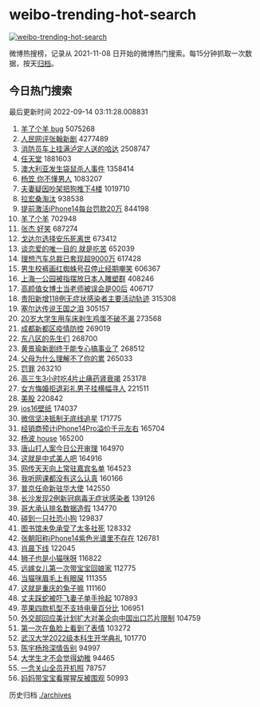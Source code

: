 # weibo-trending-hot-search

[![weibo-trending-hot-search](https://github.com/ameizi/weibo-trending-hot-search/actions/workflows/ci.yml/badge.svg)](https://github.com/ameizi/weibo-trending-hot-search/actions/workflows/ci.yml)

微博热搜榜，记录从 2021-11-08 日开始的微博热门搜索。每15分钟抓取一次数据，按天[归档](./archives)。

## 今日热门搜索

<!-- BEGIN --> 
最后更新时间 2022-09-14 03:11:28.008831 
1. [羊了个羊 bug](https://s.weibo.com/weibo?q=%E7%BE%8A%E4%BA%86%E4%B8%AA%E7%BE%8A%20bug&t=31&band_rank=1&Refer=top) 5075268
1. [人民网评张翰新剧](https://s.weibo.com/weibo?q=%23%E4%BA%BA%E6%B0%91%E7%BD%91%E8%AF%84%E5%BC%A0%E7%BF%B0%E6%96%B0%E5%89%A7%23&t=31&band_rank=2&Refer=top) 4277489
1. [消防员车上挂满泸定人送的哈达](https://s.weibo.com/weibo?q=%23%E6%B6%88%E9%98%B2%E5%91%98%E8%BD%A6%E4%B8%8A%E6%8C%82%E6%BB%A1%E6%B3%B8%E5%AE%9A%E4%BA%BA%E9%80%81%E7%9A%84%E5%93%88%E8%BE%BE%23&t=31&band_rank=3&Refer=top) 2508747
1. [任天堂](https://s.weibo.com/weibo?q=%E4%BB%BB%E5%A4%A9%E5%A0%82&t=31&band_rank=4&Refer=top) 1881603
1. [澳大利亚发生袋鼠杀人事件](https://s.weibo.com/weibo?q=%23%E6%BE%B3%E5%A4%A7%E5%88%A9%E4%BA%9A%E5%8F%91%E7%94%9F%E8%A2%8B%E9%BC%A0%E6%9D%80%E4%BA%BA%E4%BA%8B%E4%BB%B6%23&t=31&band_rank=5&Refer=top) 1358414
1. [杨笠 你不懂男人](https://s.weibo.com/weibo?q=%23%E6%9D%A8%E7%AC%A0%20%E4%BD%A0%E4%B8%8D%E6%87%82%E7%94%B7%E4%BA%BA%23&t=31&band_rank=6&Refer=top) 1083207
1. [夫妻疑因吵架把狗推下4楼](https://s.weibo.com/weibo?q=%23%E5%A4%AB%E5%A6%BB%E7%96%91%E5%9B%A0%E5%90%B5%E6%9E%B6%E6%8A%8A%E7%8B%97%E6%8E%A8%E4%B8%8B4%E6%A5%BC%23&t=31&band_rank=9&Refer=top) 1019710
1. [拉宏桑淘汰](https://s.weibo.com/weibo?q=%23%E6%8B%89%E5%AE%8F%E6%A1%91%E6%B7%98%E6%B1%B0%23&t=31&band_rank=8&Refer=top) 938538
1. [提前激活iPhone14每台罚款20万](https://s.weibo.com/weibo?q=%23%E6%8F%90%E5%89%8D%E6%BF%80%E6%B4%BBiPhone14%E6%AF%8F%E5%8F%B0%E7%BD%9A%E6%AC%BE20%E4%B8%87%23&t=31&band_rank=7&Refer=top) 844198
1. [羊了个羊](https://s.weibo.com/weibo?q=%23%E7%BE%8A%E4%BA%86%E4%B8%AA%E7%BE%8A%23&t=31&band_rank=10&Refer=top) 702948
1. [张杰 好笑](https://s.weibo.com/weibo?q=%23%E5%BC%A0%E6%9D%B0%20%E5%A5%BD%E7%AC%91%23&t=31&band_rank=11&Refer=top) 687274
1. [戈达尔选择安乐死离世](https://s.weibo.com/weibo?q=%23%E6%88%88%E8%BE%BE%E5%B0%94%E9%80%89%E6%8B%A9%E5%AE%89%E4%B9%90%E6%AD%BB%E7%A6%BB%E4%B8%96%23&t=31&band_rank=12&Refer=top) 673412
1. [谈恋爱的唯一目的 就是吃苦](https://s.weibo.com/weibo?q=%23%E8%B0%88%E6%81%8B%E7%88%B1%E7%9A%84%E5%94%AF%E4%B8%80%E7%9B%AE%E7%9A%84%20%E5%B0%B1%E6%98%AF%E5%90%83%E8%8B%A6%23&t=31&band_rank=13&Refer=top) 652039
1. [理想汽车总裁已套现超9000万](https://s.weibo.com/weibo?q=%23%E7%90%86%E6%83%B3%E6%B1%BD%E8%BD%A6%E6%80%BB%E8%A3%81%E5%B7%B2%E5%A5%97%E7%8E%B0%E8%B6%859000%E4%B8%87%23&t=31&band_rank=14&Refer=top) 617428
1. [男生校裤画红蜘蛛号召停止经期嘲笑](https://s.weibo.com/weibo?q=%23%E7%94%B7%E7%94%9F%E6%A0%A1%E8%A3%A4%E7%94%BB%E7%BA%A2%E8%9C%98%E8%9B%9B%E5%8F%B7%E5%8F%AC%E5%81%9C%E6%AD%A2%E7%BB%8F%E6%9C%9F%E5%98%B2%E7%AC%91%23&t=31&band_rank=15&Refer=top) 606367
1. [上海一公园被指摆放日本人雕塑群](https://s.weibo.com/weibo?q=%23%E4%B8%8A%E6%B5%B7%E4%B8%80%E5%85%AC%E5%9B%AD%E8%A2%AB%E6%8C%87%E6%91%86%E6%94%BE%E6%97%A5%E6%9C%AC%E4%BA%BA%E9%9B%95%E5%A1%91%E7%BE%A4%23&t=31&band_rank=16&Refer=top) 408246
1. [高颜值女博士当老师被误会是00后](https://s.weibo.com/weibo?q=%23%E9%AB%98%E9%A2%9C%E5%80%BC%E5%A5%B3%E5%8D%9A%E5%A3%AB%E5%BD%93%E8%80%81%E5%B8%88%E8%A2%AB%E8%AF%AF%E4%BC%9A%E6%98%AF00%E5%90%8E%23&t=31&band_rank=17&Refer=top) 406717
1. [贵阳新增118例无症状感染者主要活动轨迹](https://s.weibo.com/weibo?q=%23%E8%B4%B5%E9%98%B3%E6%96%B0%E5%A2%9E118%E4%BE%8B%E6%97%A0%E7%97%87%E7%8A%B6%E6%84%9F%E6%9F%93%E8%80%85%E4%B8%BB%E8%A6%81%E6%B4%BB%E5%8A%A8%E8%BD%A8%E8%BF%B9%23&t=31&band_rank=16&Refer=top) 315308
1. [塞尔达传说王国之泪](https://s.weibo.com/weibo?q=%23%E5%A1%9E%E5%B0%94%E8%BE%BE%E4%BC%A0%E8%AF%B4%E7%8E%8B%E5%9B%BD%E4%B9%8B%E6%B3%AA%23&t=31&band_rank=18&Refer=top) 305157
1. [20岁大学生用车床剥生鸡蛋不破不漏](https://s.weibo.com/weibo?q=%2320%E5%B2%81%E5%A4%A7%E5%AD%A6%E7%94%9F%E7%94%A8%E8%BD%A6%E5%BA%8A%E5%89%A5%E7%94%9F%E9%B8%A1%E8%9B%8B%E4%B8%8D%E7%A0%B4%E4%B8%8D%E6%BC%8F%23&t=31&band_rank=19&Refer=top) 273568
1. [成都新都区疫情防控](https://s.weibo.com/weibo?q=%E6%88%90%E9%83%BD%E6%96%B0%E9%83%BD%E5%8C%BA%E7%96%AB%E6%83%85%E9%98%B2%E6%8E%A7&t=31&band_rank=20&Refer=top) 269019
1. [东八区的先生们](https://s.weibo.com/weibo?q=%E4%B8%9C%E5%85%AB%E5%8C%BA%E7%9A%84%E5%85%88%E7%94%9F%E4%BB%AC&t=31&band_rank=21&Refer=top) 268700
1. [黄景瑜新剧终于能专心搞事业了](https://s.weibo.com/weibo?q=%23%E9%BB%84%E6%99%AF%E7%91%9C%E6%96%B0%E5%89%A7%E7%BB%88%E4%BA%8E%E8%83%BD%E4%B8%93%E5%BF%83%E6%90%9E%E4%BA%8B%E4%B8%9A%E4%BA%86%23&t=31&band_rank=22&Refer=top) 268512
1. [父母为什么理解不了你的累](https://s.weibo.com/weibo?q=%23%E7%88%B6%E6%AF%8D%E4%B8%BA%E4%BB%80%E4%B9%88%E7%90%86%E8%A7%A3%E4%B8%8D%E4%BA%86%E4%BD%A0%E7%9A%84%E7%B4%AF%23&t=31&band_rank=23&Refer=top) 265033
1. [罚罪](https://s.weibo.com/weibo?q=%23%E7%BD%9A%E7%BD%AA%23&t=31&band_rank=24&Refer=top) 263210
1. [高三生3小时吃4片止痛药肾衰竭](https://s.weibo.com/weibo?q=%23%E9%AB%98%E4%B8%89%E7%94%9F3%E5%B0%8F%E6%97%B6%E5%90%834%E7%89%87%E6%AD%A2%E7%97%9B%E8%8D%AF%E8%82%BE%E8%A1%B0%E7%AB%AD%23&t=31&band_rank=25&Refer=top) 253178
1. [女方悔婚拒退彩礼男子挂横幅寻人](https://s.weibo.com/weibo?q=%23%E5%A5%B3%E6%96%B9%E6%82%94%E5%A9%9A%E6%8B%92%E9%80%80%E5%BD%A9%E7%A4%BC%E7%94%B7%E5%AD%90%E6%8C%82%E6%A8%AA%E5%B9%85%E5%AF%BB%E4%BA%BA%23&t=31&band_rank=26&Refer=top) 221511
1. [美股](https://s.weibo.com/weibo?q=%E7%BE%8E%E8%82%A1&t=31&band_rank=27&Refer=top) 220842
1. [ios16壁纸](https://s.weibo.com/weibo?q=ios16%E5%A3%81%E7%BA%B8&t=31&band_rank=28&Refer=top) 174037
1. [微信坚决抵制无底线追星](https://s.weibo.com/weibo?q=%23%E5%BE%AE%E4%BF%A1%E5%9D%9A%E5%86%B3%E6%8A%B5%E5%88%B6%E6%97%A0%E5%BA%95%E7%BA%BF%E8%BF%BD%E6%98%9F%23&t=31&band_rank=29&Refer=top) 171775
1. [经销商预计iPhone14Pro溢价千元左右](https://s.weibo.com/weibo?q=%23%E7%BB%8F%E9%94%80%E5%95%86%E9%A2%84%E8%AE%A1iPhone14Pro%E6%BA%A2%E4%BB%B7%E5%8D%83%E5%85%83%E5%B7%A6%E5%8F%B3%23&t=31&band_rank=30&Refer=top) 165704
1. [杨波 house](https://s.weibo.com/weibo?q=%23%E6%9D%A8%E6%B3%A2%20house%23&t=31&band_rank=31&Refer=top) 165200
1. [唐山打人案今日公开审理](https://s.weibo.com/weibo?q=%23%E5%94%90%E5%B1%B1%E6%89%93%E4%BA%BA%E6%A1%88%E4%BB%8A%E6%97%A5%E5%85%AC%E5%BC%80%E5%AE%A1%E7%90%86%23&t=31&band_rank=32&Refer=top) 164970
1. [这就是中式美人吧](https://s.weibo.com/weibo?q=%23%E8%BF%99%E5%B0%B1%E6%98%AF%E4%B8%AD%E5%BC%8F%E7%BE%8E%E4%BA%BA%E5%90%A7%23&t=31&band_rank=33&Refer=top) 164916
1. [网传天天向上常驻嘉宾名单](https://s.weibo.com/weibo?q=%23%E7%BD%91%E4%BC%A0%E5%A4%A9%E5%A4%A9%E5%90%91%E4%B8%8A%E5%B8%B8%E9%A9%BB%E5%98%89%E5%AE%BE%E5%90%8D%E5%8D%95%23&t=31&band_rank=34&Refer=top) 164523
1. [我听网课都没有这么认真](https://s.weibo.com/weibo?q=%23%E6%88%91%E5%90%AC%E7%BD%91%E8%AF%BE%E9%83%BD%E6%B2%A1%E6%9C%89%E8%BF%99%E4%B9%88%E8%AE%A4%E7%9C%9F%23&t=31&band_rank=35&Refer=top) 160166
1. [普京任命新驻华大使](https://s.weibo.com/weibo?q=%23%E6%99%AE%E4%BA%AC%E4%BB%BB%E5%91%BD%E6%96%B0%E9%A9%BB%E5%8D%8E%E5%A4%A7%E4%BD%BF%23&t=31&band_rank=36&Refer=top) 142550
1. [长沙发现2例新冠病毒无症状感染者](https://s.weibo.com/weibo?q=%23%E9%95%BF%E6%B2%99%E5%8F%91%E7%8E%B02%E4%BE%8B%E6%96%B0%E5%86%A0%E7%97%85%E6%AF%92%E6%97%A0%E7%97%87%E7%8A%B6%E6%84%9F%E6%9F%93%E8%80%85%23&t=31&band_rank=37&Refer=top) 139126
1. [哥大承认排名数据造假](https://s.weibo.com/weibo?q=%23%E5%93%A5%E5%A4%A7%E6%89%BF%E8%AE%A4%E6%8E%92%E5%90%8D%E6%95%B0%E6%8D%AE%E9%80%A0%E5%81%87%23&t=31&band_rank=38&Refer=top) 134770
1. [碰到一只社恐小狗](https://s.weibo.com/weibo?q=%23%E7%A2%B0%E5%88%B0%E4%B8%80%E5%8F%AA%E7%A4%BE%E6%81%90%E5%B0%8F%E7%8B%97%23&t=31&band_rank=39&Refer=top) 129837
1. [图书馆未免承受了太多社死](https://s.weibo.com/weibo?q=%23%E5%9B%BE%E4%B9%A6%E9%A6%86%E6%9C%AA%E5%85%8D%E6%89%BF%E5%8F%97%E4%BA%86%E5%A4%AA%E5%A4%9A%E7%A4%BE%E6%AD%BB%23&t=31&band_rank=40&Refer=top) 128332
1. [张朝阳称iPhone14紫色光谱里不存在](https://s.weibo.com/weibo?q=%23%E5%BC%A0%E6%9C%9D%E9%98%B3%E7%A7%B0iPhone14%E7%B4%AB%E8%89%B2%E5%85%89%E8%B0%B1%E9%87%8C%E4%B8%8D%E5%AD%98%E5%9C%A8%23&t=31&band_rank=41&Refer=top) 126781
1. [肖晨下线](https://s.weibo.com/weibo?q=%23%E8%82%96%E6%99%A8%E4%B8%8B%E7%BA%BF%23&t=31&band_rank=42&Refer=top) 122045
1. [狮子也是小猫咪呀](https://s.weibo.com/weibo?q=%23%E7%8B%AE%E5%AD%90%E4%B9%9F%E6%98%AF%E5%B0%8F%E7%8C%AB%E5%92%AA%E5%91%80%23&t=31&band_rank=43&Refer=top) 116822
1. [远嫁女儿第一次带宝宝回娘家](https://s.weibo.com/weibo?q=%23%E8%BF%9C%E5%AB%81%E5%A5%B3%E5%84%BF%E7%AC%AC%E4%B8%80%E6%AC%A1%E5%B8%A6%E5%AE%9D%E5%AE%9D%E5%9B%9E%E5%A8%98%E5%AE%B6%23&t=31&band_rank=44&Refer=top) 112775
1. [当猫咪眉毛上有眼屎](https://s.weibo.com/weibo?q=%23%E5%BD%93%E7%8C%AB%E5%92%AA%E7%9C%89%E6%AF%9B%E4%B8%8A%E6%9C%89%E7%9C%BC%E5%B1%8E%23&t=31&band_rank=34&Refer=top) 111355
1. [这就是重庆的兔子嘛](https://s.weibo.com/weibo?q=%23%E8%BF%99%E5%B0%B1%E6%98%AF%E9%87%8D%E5%BA%86%E7%9A%84%E5%85%94%E5%AD%90%E5%98%9B%23&t=31&band_rank=45&Refer=top) 111160
1. [丈夫踩蛇被吓飞妻子单手拎起](https://s.weibo.com/weibo?q=%23%E4%B8%88%E5%A4%AB%E8%B8%A9%E8%9B%87%E8%A2%AB%E5%90%93%E9%A3%9E%E5%A6%BB%E5%AD%90%E5%8D%95%E6%89%8B%E6%8B%8E%E8%B5%B7%23&t=31&band_rank=46&Refer=top) 107893
1. [苹果四款机型不支持电量百分比](https://s.weibo.com/weibo?q=%23%E8%8B%B9%E6%9E%9C%E5%9B%9B%E6%AC%BE%E6%9C%BA%E5%9E%8B%E4%B8%8D%E6%94%AF%E6%8C%81%E7%94%B5%E9%87%8F%E7%99%BE%E5%88%86%E6%AF%94%23&t=31&band_rank=47&Refer=top) 106951
1. [外交部回应美计划扩大对美企向中国出口芯片限制](https://s.weibo.com/weibo?q=%E5%A4%96%E4%BA%A4%E9%83%A8%E5%9B%9E%E5%BA%94%E7%BE%8E%E8%AE%A1%E5%88%92%E6%89%A9%E5%A4%A7%E5%AF%B9%E7%BE%8E%E4%BC%81%E5%90%91%E4%B8%AD%E5%9B%BD%E5%87%BA%E5%8F%A3%E8%8A%AF%E7%89%87%E9%99%90%E5%88%B6&t=31&band_rank=48&Refer=top) 104759
1. [第一次在鱼脸上看到了表情](https://s.weibo.com/weibo?q=%23%E7%AC%AC%E4%B8%80%E6%AC%A1%E5%9C%A8%E9%B1%BC%E8%84%B8%E4%B8%8A%E7%9C%8B%E5%88%B0%E4%BA%86%E8%A1%A8%E6%83%85%23&t=31&band_rank=48&Refer=top) 103272
1. [武汉大学2022级本科生开学典礼](https://s.weibo.com/weibo?q=%23%E6%AD%A6%E6%B1%89%E5%A4%A7%E5%AD%A62022%E7%BA%A7%E6%9C%AC%E7%A7%91%E7%94%9F%E5%BC%80%E5%AD%A6%E5%85%B8%E7%A4%BC%23&t=31&band_rank=49&Refer=top) 101770
1. [陈宇杨玲深情告别](https://s.weibo.com/weibo?q=%23%E9%99%88%E5%AE%87%E6%9D%A8%E7%8E%B2%E6%B7%B1%E6%83%85%E5%91%8A%E5%88%AB%23&t=31&band_rank=50&Refer=top) 94997
1. [大学生才不会觉得幼稚](https://s.weibo.com/weibo?q=%23%E5%A4%A7%E5%AD%A6%E7%94%9F%E6%89%8D%E4%B8%8D%E4%BC%9A%E8%A7%89%E5%BE%97%E5%B9%BC%E7%A8%9A%23&t=31&band_rank=26&Refer=top) 94465
1. [一念关山全员开机照](https://s.weibo.com/weibo?q=%23%E4%B8%80%E5%BF%B5%E5%85%B3%E5%B1%B1%E5%85%A8%E5%91%98%E5%BC%80%E6%9C%BA%E7%85%A7%23&t=31&band_rank=43&Refer=top) 78757
1. [妈妈带宝宝看猩猩反被围观](https://s.weibo.com/weibo?q=%23%E5%A6%88%E5%A6%88%E5%B8%A6%E5%AE%9D%E5%AE%9D%E7%9C%8B%E7%8C%A9%E7%8C%A9%E5%8F%8D%E8%A2%AB%E5%9B%B4%E8%A7%82%23&t=31&band_rank=47&Refer=top) 50993
<!-- END -->

历史归档 [./archives](./archives)

